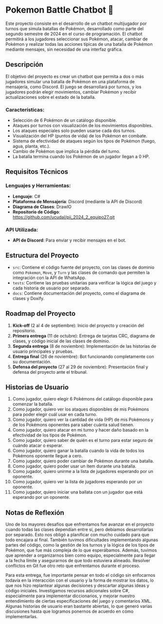 # Pokemon Battle Chatbot 🤖

Este proyecto consiste en el desarrollo de un chatbot multijugador por turnos que simula batallas de Pokémon, desarrollado como parte del segundo semestre de 2024 en el curso de programación. El chatbot permitirá a los jugadores seleccionar sus Pokémon, atacar, cambiar de Pokémon y realizar todas las acciones típicas de una batalla de Pokémon mediante mensajes, sin necesidad de una interfaz gráfica.

## Descripción

El objetivo del proyecto es crear un chatbot que permita a dos o más jugadores simular una batalla de Pokémon en una plataforma de mensajería, como Discord. El juego se desarrollará por turnos, y los jugadores podrán elegir movimientos, cambiar Pokémon y recibir actualizaciones sobre el estado de la batalla.

### Características:

- Selección de 6 Pokémon de un catálogo disponible.
- Ataques por turnos con visualización de los movimientos disponibles.
- Los ataques especiales solo pueden usarse cada dos turnos.
- Visualización del HP (puntos de vida) de los Pokémon en combate.
- Sistema de efectividad de ataques según los tipos de Pokémon (fuego, agua, planta, etc.).
- Cambio de Pokémon que implica la pérdida del turno.
- La batalla termina cuando los Pokémon de un jugador llegan a 0 HP.

## Requisitos Técnicos

### Lenguajes y Herramientas:

- **Lenguaje**: C#
- **Plataforma de Mensajería**: Discord (mediante la API de Discord)
- **Diagrama de Clases**: DrawIO
- **Repositorio de Código**: https://github.com/ucudal/pii_2024_2_equipo27.git 

### API Utilizada:

- **API de Discord**: Para enviar y recibir mensajes en el bot.

## Estructura del Proyecto
- `src`: Contiene el código fuente del proyecto, con las clases de dominio como `Pokemon`, `Move`, y `Turn` y las clases de comando que permiten la integración con la API de WhatsApp.
- `tests`: Contiene las pruebas unitarias para verificar la lógica del juego y cada historia de usuario por separado.
- `docs`: Contiene documentación del proyecto, como el diagrama de clases y Doxify.

## Roadmap del Proyecto

1. **Kick-off** (2 al 4 de septiembre): Inicio del proyecto y creación del repositorio.
2. **Primera entrega** (11 de octubre): Entrega de tarjetas CRC, diagrama de clases, y código inicial de las clases de dominio.
3. **Segunda entrega** (8 de noviembre): Implementación de las historias de usuario principales y pruebas.
4. **Entrega final** (26 de noviembre): Bot funcionando completamente con su documentación.
5. **Defensa del proyecto** (27 al 29 de noviembre): Presentación final y defensa del proyecto ante el tribunal.

## Historias de Usuario

1. Como jugador, quiero elegir 6 Pokémons del catálogo disponible para comenzar la batalla.
2. Como jugador, quiero ver los ataques disponibles de mis Pokémons para poder elegir cuál usar en cada turno.
3. Como jugador, quiero ver la cantidad de vida (HP) de mis Pokémons y de los Pokémons oponentes para saber cuánta salud tienen.
4. Como jugador, quiero atacar en mi turno y hacer daño basado en la efectividad de los tipos de Pokémon.
5. Como jugador, quiero saber de quién es el turno para estar seguro de cuándo atacar o esperar.
6. Como jugador, quiero ganar la batalla cuando la vida de todos los Pokémons oponente llegue a cero.
7. Como jugador, quiero poder cambiar de Pokémon durante una batalla.
8. Como jugador, quiero poder usar un ítem durante una batalla.
9. Como jugador, quiero unirme a la lista de jugadores esperando por un oponente.
10. Como jugador, quiero ver la lista de jugadores esperando por un oponente.
11. Como jugador, quiero iniciar una ballata con un jugador que está esperando por un oponente.


## Notas de Reflexión

Uno de los mayores desafíos que enfrentamos fue avanzar en el proyecto cuando todas las clases dependían entre sí, pero debíamos desarrollarlas por separado. Esto nos obligó a planificar con mucho cuidado para que todo encajara al final. También tuvimos dificultades implementando algunas partes del código, como la gestión de los turnos y la lógica de los tipos de Pokémon, que fue más compleja de lo que esperábamos. Además, tuvimos que aprender a organizarnos bien como equipo, especialmente para llegar a la fecha límite y asegurarnos de que todo estuviera alineado. Resolver conflictos en Git fue otro reto que enfrentamos durante el proceso.

Para esta entrega, fue importante pensar en todo el código sin enfocarnos todavía en la interacción con el usuario y la forma de mostrar los datos, lo que nos hizo replantear algunas decisiones y descartar algunas ideas y código iniciales. Investigamos recursos adicionales sobre C#, especialmente para implementar diccionarios, y mejorar nuestro entendimiento de ciertas especificaciones del juego y comentarios XML. Algunas historias de usuario eran bastante abiertas, lo que generó varias discusiones hasta que logramos ponernos de acuerdo en cómo implementarlas.


